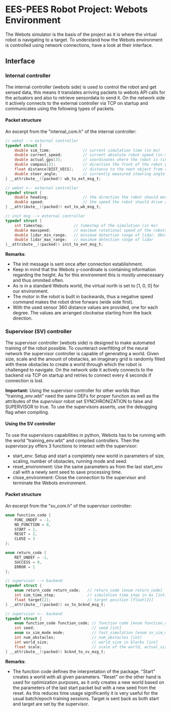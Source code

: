# EES-PEES Robot Project: Webots Environment

The Webots simulator is the basis of the project as it is where the virtual robot is navigating to a target.
To understand how the Webots environment is controlled using network connections, have a look at their interface.

## Interface

### Internal controller

The internal controller (webots side) is used to control the robot and get sensed data, this means it translates arriving packets to webots API calls for the actuators and also to retrieve sensordata to send it.
On the network side it actively connects to the external controller via TCP on startup and communicates using the following types of packets.

#### Packet structure

An excerpt from the "internal_com.h" of the internal controller:
```c
// webot --> external controller
typedef struct {
	double sim_time;              // current simulation time (in ms)
	double current_speed;         // current absolute robot speed (in m/s)
	double actual_gps[3];         // coordinates where the robot is (in m)
	double compass[3];            // direction the front of the robot points to
	float distance[DIST_VECS];    // distance to the next object from robot perspective (in m)
	double steer_angle;           // currently measured steering angle (in rad)
} __attribute__((packed)) wb_to_ext_msg_t;

// webot <-- external controller
typedef struct {
	double heading;               // the direction the robot should move in next; between -1 and 1
	double speed;                 // the speed the robot should drive at; between -1 and 1
} __attribute__((packed)) ext_to_wb_msg_t;

// init msg --> external controller
typedef struct {
	int timestep;             // timestep of the simulation (in ms)
	double maxspeed;          // maximum rotational speed of the robots drive axle
	double lidar_min_range;   // minimum detection range of lidar. Obstacles closer will be shown at max range
	double lidar_max_range;   // maximum detection range of lidar
}__attribute__((packed)) init_to_ext_msg_t;
```

__Remarks__:
- The init message is sent once after connection establishment.
- Keep in mind that the Webots y-coordinate is containing information regarding the height. As for this environment this is mostly unnecessary and thus ommited often.
- As is in a standard Webots world, the virtual north is set to [1, 0, 0] for our environment.
- The motor in the robot is built in backwards, thus a negative speed command makes the robot drive forwars (wide side first).
- With the used sensor 360 distance values are provided, one for each degree. The values are arranged clockwise starting from the back direction.

### Supervisor (SV) controller

The supervisor controller (webots side) is designed to make automated training of the robot possible. To counteract overfitting of the neural network the supervisor controller is capable of generating a world. Given size, scale and the amount of obstacles, an imaginary grid is randomly filled with these obstacles to create a world through which the robot is challenged to navigate.
On the network side it actively connects to the backend via TCP on startup and retries to connect every 4 seconds if connection is lost.

**Important:** Using the supervisor controller for other worlds than "training_env.wbt" need the same DEFs for proper function as well as the attributes of the *supervisor* robot set SYNCHRONIZATION to false and SUPERVISOR to true.
To use the supervisors asserts, use the debugging flag when compiling.

#### Using the SV controller

To use the supervisors capabilities in python, Webots has to be running with the world "training\_env.wbt" and compiled controllers. Then the supervisor.py offers 3 functions to interact with the supervisor:
- start\_env: Setup and start a completely new world in parameters of size, scaling, number of obstacles, running mode and seed.
- reset\_environment: Use the same parameters as from the last start\_env call with a newly sent seed to save processing time.
- close\_environment: Close the connection to the supervisor and terminate the Webots environment.


#### Packet structure

An excerpt from the "sv_com.h" of the supervisor controller:
```c
enum function_code {
	FUNC_UNDEF = -1,
    NO_FUNCTION = 0,
    START = 1,
    RESET = 2,
    CLOSE = 3
};

enum return_code {
    RET_UNDEF = -1,
    SUCCESS = 0,
    ERROR = 1
};

// supervisor --> backend
typedef struct {
	enum return_code return_code;   // return_code [enum return_code]
	int sim_time_step;              // simulation time_step in ms [int]
	float target[2];                // target position [float[2]]
} __attribute__((packed)) sv_to_bcknd_msg_t;

// supervisor <-- backend
typedef struct {
	enum function_code function_code; // function code [enum function_code]
	int seed;                         // seed [int]
	enum sv_sim_mode mode;            // fast_simulation [enum sv_sim_mode]
	int num_obstacles;                // num_obstacles [int]
	int world_size;                   // world_size in blocks [int]
	float scale;                      // scale of the world, actual_size = world_size*scale [float]
} __attribute__((packed)) bcknd_to_sv_msg_t;
```
__Remarks__:
- The function code defines the interpretation of the package. "Start" creates a world with all given parameters. "Reset" on the other hand is used for optimization purposes, as it only creates a new world based on the parameters of the last start packet but with a new seed from the reset. As this reduces time usage significantly it is very useful for the usual batch/epoch training sessions.
Target is sent back as both start and target are set by the supervisor.
